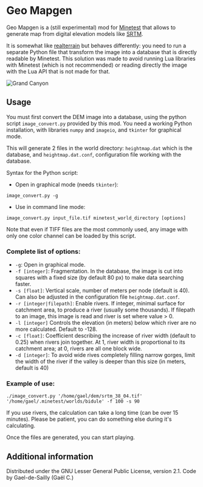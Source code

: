 # Geo Mapgen
Geo Mapgen is a (still experimental) mod for [Minetest](https://www.minetest.net/) that allows to generate map from digital elevation models like [SRTM](http://srtm.csi.cgiar.org/SELECTION/inputCoord.asp).

It is somewhat like [realterrain](https://forum.minetest.net/viewtopic.php?f=11&t=12666) but behaves differently: you need to run a separate Python file that transform the image into a database that is directly readable by Minetest. This solution was made to avoid running Lua libraries with Minetest (which is not recommended) or reading directly the image with the Lua API that is not made for that.

![Grand Canyon](https://user-images.githubusercontent.com/6905002/35072311-511f42e2-fbe4-11e7-839d-fbf2140e292a.png)

## Usage
You must first convert the DEM image into a database, using the python script `image_convert.py` provided by this mod. You need a working Python installation, with libraries `numpy` and `imageio`, and `tkinter` for graphical mode.

This will generate 2 files in the world directory: `heightmap.dat` which is the database, and `heightmap.dat.conf`, configuration file working with the database.

Syntax for the Python script:
- Open in graphical mode (needs `tkinter`):
```
image_convert.py -g
```
- Use in command line mode:
```
image_convert.py input_file.tif minetest_world_directory [options]
```
Note that even if TIFF files are the most commonly used, any image with only one color channel can be loaded by this script.

### Complete list of options:
- `-g`: Open in graphical mode.
- `-f [integer]`: Fragmentation. In the database, the image is cut into squares with a fixed size (by default 80 px) to make data searching faster.
- `-s [float]`: Vertical scale, number of meters per node (default is 40). Can also be adjusted in the configuration file `heightmap.dat.conf`.
- `-r [integer|filepath]`: Enable rivers. If integer, minimal surface for catchment area, to produce a river (usually some thousands). If filepath to an image, this image is read and river is set where value > 0.
- `-l [integer]` Controls the elevation (in meters) below which river are no more calculated. Default to -128.
- `-c [float]`: Coefficient describing the increase of river width (default to 0.25) when rivers join together. At 1, river width is proportional to its catchment area; at 0, rivers are all one block wide.
- `-d [integer]`: To avoid wide rives completely filling narrow gorges, limit the width of the river if the valley is deeper than this size (in meters, default is 40)

### Example of use:
```
./image_convert.py '/home/gael/dem/srtm_38_04.tif' '/home/gael/.minetest/worlds/bidule' -f 100 -s 90
```
If you use rivers, the calculation can take a long time (can be over 15 minutes). Please be patient, you can do something else during it's calculating.

Once the files are generated, you can start playing.

## Additional information
Distributed under the GNU Lesser General Public License, version 2.1.
Code by Gael-de-Sailly (Gaël C.)
